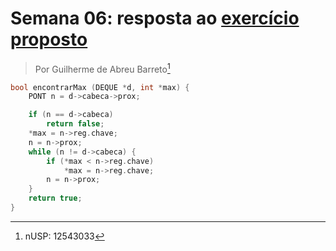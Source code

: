 # Semana 06: resposta ao [exercício proposto](http://www.each.usp.br/digiampietri/ACH2023/ACH2023_AtividadeSemanal06.pdf)

> Por Guilherme de Abreu Barreto[^1]

```c
bool encontrarMax (DEQUE *d, int *max) {
    PONT n = d->cabeca->prox;

    if (n == d->cabeca)
        return false;
    *max = n->reg.chave;
    n = n->prox;
    while (n != d->cabeca) {
        if (*max < n->reg.chave)
            *max = n->reg.chave;
        n = n->prox;
    }
    return true;
}
```

[^1]: nUSP: 12543033